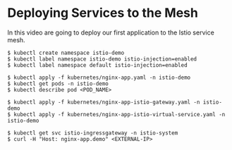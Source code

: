 # Deploying Services to the Mesh

In this video are going to deploy our first application to the Istio service mesh.

```
$ kubectl create namespace istio-demo
$ kubectl label namespace istio-demo istio-injection=enabled
$ kubectl label namespace default istio-injection=enabled

$ kubectl apply -f kubernetes/nginx-app.yaml -n istio-demo
$ kubectl get pods -n istio-demo
$ kubectl describe pod <POD_NAME>

$ kubectl apply -f kubernetes/nginx-app-istio-gateway.yaml -n istio-demo
$ kubectl apply -f kubernetes/nginx-app-istio-virtual-service.yaml -n istio-demo

$ kubectl get svc istio-ingressgateway -n istio-system
$ curl -H "Host: nginx-app.demo" <EXTERNAL-IP>

```

